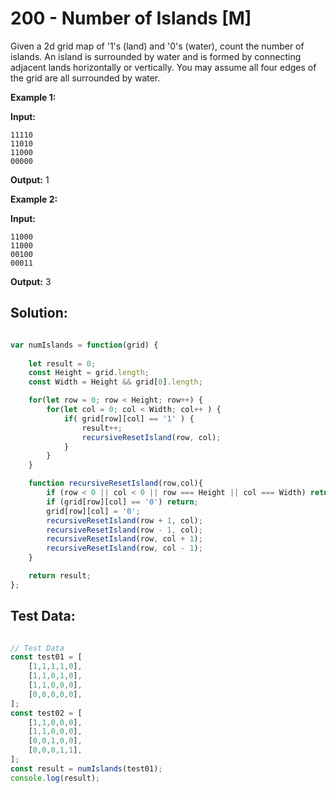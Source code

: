 # **200 - Number of Islands [M]**

Given a 2d grid map of '1's (land) and '0's (water), count the number of
islands. An island is surrounded by water and is formed by connecting adjacent
lands horizontally or vertically. You may assume all four edges of the grid are
all surrounded by water.

**Example 1:**

**Input:**

    11110
    11010
    11000
    00000

**Output:** 1

**Example 2:**

**Input:**

    11000
    11000
    00100
    00011

**Output:** 3

## **Solution:**

```JavaScript

var numIslands = function(grid) {
    
    let result = 0;
    const Height = grid.length;
    const Width = Height && grid[0].length;

    for(let row = 0; row < Height; row++) {
        for(let col = 0; col < Width; col++ ) {
            if( grid[row][col] == '1' ) {
                result++;
                recursiveResetIsland(row, col);
            }
        }
    }

    function recursiveResetIsland(row,col){
        if (row < 0 || col < 0 || row === Height || col === Width) return;
        if (grid[row][col] == '0') return;
        grid[row][col] = '0';
        recursiveResetIsland(row + 1, col);
        recursiveResetIsland(row - 1, col);
        recursiveResetIsland(row, col + 1);
        recursiveResetIsland(row, col - 1);
    }

    return result;
};

```


## **Test Data:**

```JavaScript

// Test Data
const test01 = [
    [1,1,1,1,0],
    [1,1,0,1,0],
    [1,1,0,0,0],
    [0,0,0,0,0],    
];
const test02 = [
    [1,1,0,0,0],
    [1,1,0,0,0],
    [0,0,1,0,0],
    [0,0,0,1,1],    
];
const result = numIslands(test01);
console.log(result);

```